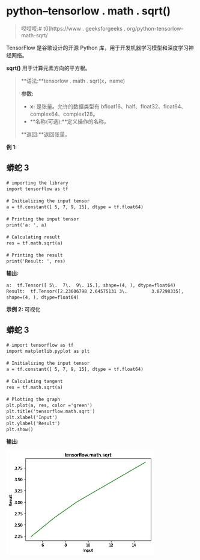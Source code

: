 # python–tensorlow . math . sqrt()

> 哎哎哎:# t0]https://www . geeksforgeeks . org/python-tensorlow-math-sqrt/

TensorFlow 是谷歌设计的开源 Python 库，用于开发机器学习模型和深度学习神经网络。

**sqrt()** 用于计算元素方向的平方根。

> **语法:**tensorlow . math . sqrt(x，name)
> 
> **参数:**
> 
> *   **x:** 是张量。允许的数据类型有 bfloat16、half、float32、float64、complex64、complex128。
> *   **名称(可选):**定义操作的名称。
> 
> **返回:**返回张量。

**例 1:**

## 蟒蛇 3

```
# importing the library
import tensorflow as tf

# Initializing the input tensor
a = tf.constant([ 5, 7, 9, 15], dtype = tf.float64)

# Printing the input tensor
print('a: ', a)

# Calculating result
res = tf.math.sqrt(a)

# Printing the result
print('Result: ', res)
```

**输出:**

```
a:  tf.Tensor([ 5\.  7\.  9\. 15.], shape=(4, ), dtype=float64)
Result:  tf.Tensor([2.23606798 2.64575131 3\.         3.87298335], shape=(4, ), dtype=float64)

```

**示例 2:** 可视化

## 蟒蛇 3

```
# import tensorflow as tf
import matplotlib.pyplot as plt

# Initializing the input tensor
a = tf.constant([ 5, 7, 9, 15], dtype = tf.float64)

# Calculating tangent
res = tf.math.sqrt(a)

# Plotting the graph
plt.plot(a, res, color ='green')
plt.title('tensorflow.math.sqrt')
plt.xlabel('Input')
plt.ylabel('Result')
plt.show()
```

**输出:**

![](img/e7cb1d0bc8aec6d72840b891ad057fc4.png)